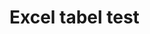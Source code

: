 # Excel tabel test

<div id="myExcelDiv1" style="width: 100%; height: 400px"></div>
<script type="text/javascript" src="[https://onedrive.live.com/embed?resid=6C685993F809A9F8%212757&authkey=%21AABR6KgqMF_ImYs&em=3&wdDivId=%22myExcelDiv1%22&wdDownloadButton=1&wdAllowInteractivity=1&wdAllowTyping=1](https://regionh-my.sharepoint.com/personal/elvin_iruthayam_regionh_dk/_layouts/15/Doc.aspx?sourcedoc={1ea71fda-a2a8-4f76-8053-21f3a3dea23c}&action=embedview&wdAllowInteractivity=False&Item=tables&wdHideGridlines=True&wdDownloadButton=True&wdInConfigurator=True&wdInConfigurator=True&edesNext=true&edrtees6=false&resen=false&ed1JS=false")" async></script>
